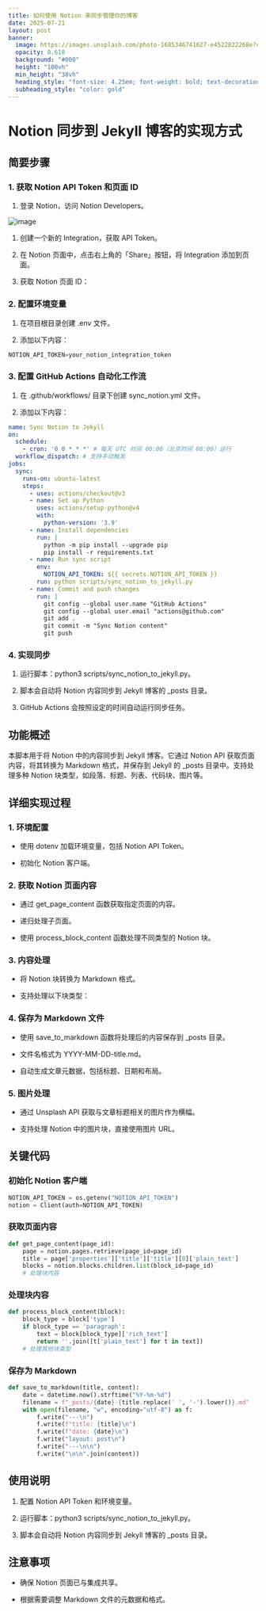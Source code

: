 ```yaml
---
title: 如何使用 Notion 来同步管理你的博客
date: 2025-07-21
layout: post
banner:
  image: https://images.unsplash.com/photo-1685346741627-e4522822268e?crop=entropy&cs=tinysrgb&fit=max&fm=jpg&ixid=M3w2OTIwMzJ8MHwxfHJhbmRvbXx8fHx8fHx8fDE3NTMxMzY1NzZ8&ixlib=rb-4.1.0&q=80&w=1080
  opacity: 0.618
  background: "#000"
  height: "100vh"
  min_height: "38vh"
  heading_style: "font-size: 4.25em; font-weight: bold; text-decoration: underline"
  subheading_style: "color: gold"
---
```


# Notion 同步到 Jekyll 博客的实现方式

## 简要步骤

### 1. 获取 Notion API Token 和页面 ID

1. 登录 Notion，访问 Notion Developers。

![image](https://prod-files-secure.s3.us-west-2.amazonaws.com/a7a0cc5a-89b9-4cda-8686-1fba0ca52f40/d19c1afe-dea5-4312-9333-786b0ba83054/image.png?X-Amz-Algorithm=AWS4-HMAC-SHA256&X-Amz-Content-Sha256=UNSIGNED-PAYLOAD&X-Amz-Credential=ASIAZI2LB466X5ZSO3M5%2F20250721%2Fus-west-2%2Fs3%2Faws4_request&X-Amz-Date=20250721T222255Z&X-Amz-Expires=3600&X-Amz-Security-Token=IQoJb3JpZ2luX2VjEMX%2F%2F%2F%2F%2F%2F%2F%2F%2F%2FwEaCXVzLXdlc3QtMiJIMEYCIQDfrEU%2BFvaH%2FSufMk7dIJUwoTtgpDWGkre%2BDFoiIHvoTgIhANJy1JqvaXeQI6nn%2F1UVehWaNh36Mf4D9mhjrIXnmocwKogECN7%2F%2F%2F%2F%2F%2F%2F%2F%2F%2FwEQABoMNjM3NDIzMTgzODA1Igx%2FxNJIEsb62Acg018q3ANfFdNNPxeyFEP4RgP0vdVoujEp4ueehwHKee60FhXMD789%2FssY8WcJykC8wFzFRgP8m0ufAkXCekqzsPuMXUBJF2zGYDzjBYQRrlYJmVNZfgjpgFPPE2T%2B9SUDAnv2ZnnsmLMqcgpXfWwpD6KHNoAO%2FX6704vJ8pI7qfJcy9yKMQOgnblaKMMYOkWLMUpDpqVQild1iVHl5AYErimxD3eTrs6wLeDGK8DIrJfNJiSfcz0IusBNg8YGBULwx6MhbAJLeGi8uVq7vmvJv5q4%2B%2Fm9%2FuH0zLy1HTwHvjQaQh%2F0rZk7KaAG5eoJbK1mC6m8tlJMuLRI%2FglYx3KO81f81w%2BB4lsIuB%2Fvk9ciwkj8QZG33nc7pw1ZGnmv%2B1j1W5QbxH0yumOKvuT3U07hVteWO733DS29XkgPshJiJT%2F5ueHENWDqjJkQFmd6yDSx0lkzDeJDhAvGo6YKrpBUSlbZGQx6Ih2o5CDmfnbl5mKQXus8JMbTisC6WWG6sOmsWDmSsyuowESEUinA8mPVcjQ3QyAMI32Gwyd3w149r29yz4x5e85YpRgYC7DkJwrPXdZjfMdxvY%2FtOb8zA8T%2FjVYHM5Db6%2F5%2BCwa1IVfXyGJX7%2FBASEgsQjUbWwkUnPLIvDCq1%2FrDBjqkASuu0%2FXMdWqP%2BkOMnGl3rFrKjOssQtu9ypMVKyGPiiTymLOvGPSkTaN%2B9ur9ePqcXU45iIMJ9jdZHhGi54r7O%2Baex4NkjFSjmxVchIyIQmUlkfQbNXSbDJBJja98jEQLWhohuWZJpyooiJqc73slwbF%2FQq17vUxBQoCPiBw4GtqtB2uwvEbnnSYqNj%2FZBKWiW%2B%2FOhDHlWGJlz1v1eaY4zCnvmrGh&X-Amz-Signature=4f7d0d305862bead799e499d223595ac6fdab1c8000b25eef50feda1aaf05676&X-Amz-SignedHeaders=host&x-amz-checksum-mode=ENABLED&x-id=GetObject)

1. 创建一个新的 Integration，获取 API Token。

1. 在 Notion 页面中，点击右上角的「Share」按钮，将 Integration 添加到页面。

1. 获取 Notion 页面 ID：


### 2. 配置环境变量

1. 在项目根目录创建 .env 文件。

1. 添加以下内容：

```javascript
NOTION_API_TOKEN=your_notion_integration_token
```

### 3. 配置 GitHub Actions 自动化工作流

1. 在 .github/workflows/ 目录下创建 sync_notion.yml 文件。

1. 添加以下内容：

```yaml
name: Sync Notion to Jekyll
on:
  schedule:
    - cron: '0 0 * * *' # 每天 UTC 时间 00:00（北京时间 08:00）运行
  workflow_dispatch: # 支持手动触发
jobs:
  sync:
    runs-on: ubuntu-latest
    steps:
      - uses: actions/checkout@v3
      - name: Set up Python
        uses: actions/setup-python@v4
        with:
          python-version: '3.9'
      - name: Install dependencies
        run: |
          python -m pip install --upgrade pip
          pip install -r requirements.txt
      - name: Run sync script
        env:
          NOTION_API_TOKEN: ${{ secrets.NOTION_API_TOKEN }}
        run: python scripts/sync_notion_to_jekyll.py
      - name: Commit and push changes
        run: |
          git config --global user.name "GitHub Actions"
          git config --global user.email "actions@github.com"
          git add .
          git commit -m "Sync Notion content"
          git push
```

### 4. 实现同步

1. 运行脚本：python3 scripts/sync_notion_to_jekyll.py。

1. 脚本会自动将 Notion 内容同步到 Jekyll 博客的 _posts 目录。

1. GitHub Actions 会按照设定的时间自动运行同步任务。

## 功能概述

本脚本用于将 Notion 中的内容同步到 Jekyll 博客。它通过 Notion API 获取页面内容，将其转换为 Markdown 格式，并保存到 Jekyll 的 _posts 目录中。支持处理多种 Notion 块类型，如段落、标题、列表、代码块、图片等。

## 详细实现过程

### 1. 环境配置

- 使用 dotenv 加载环境变量，包括 Notion API Token。

- 初始化 Notion 客户端。

### 2. 获取 Notion 页面内容

- 通过 get_page_content 函数获取指定页面的内容。

- 递归处理子页面。

- 使用 process_block_content 函数处理不同类型的 Notion 块。

### 3. 内容处理

- 将 Notion 块转换为 Markdown 格式。

- 支持处理以下块类型：


### 4. 保存为 Markdown 文件

- 使用 save_to_markdown 函数将处理后的内容保存到 _posts 目录。

- 文件名格式为 YYYY-MM-DD-title.md。

- 自动生成文章元数据，包括标题、日期和布局。

### 5. 图片处理

- 通过 Unsplash API 获取与文章标题相关的图片作为横幅。

- 支持处理 Notion 中的图片块，直接使用图片 URL。

## 关键代码

### 初始化 Notion 客户端

```python
NOTION_API_TOKEN = os.getenv("NOTION_API_TOKEN")
notion = Client(auth=NOTION_API_TOKEN)
```

### 获取页面内容

```python
def get_page_content(page_id):
    page = notion.pages.retrieve(page_id=page_id)
    title = page['properties']['title']['title'][0]['plain_text']
    blocks = notion.blocks.children.list(block_id=page_id)
    # 处理块内容
```

### 处理块内容

```python
def process_block_content(block):
    block_type = block['type']
    if block_type == 'paragraph':
        text = block[block_type]['rich_text']
        return ''.join([t['plain_text'] for t in text])
    # 处理其他块类型
```

### 保存为 Markdown

```python
def save_to_markdown(title, content):
    date = datetime.now().strftime("%Y-%m-%d")
    filename = f"_posts/{date}-{title.replace(' ', '-').lower()}.md"
    with open(filename, "w", encoding="utf-8") as f:
        f.write("---\n")
        f.write(f"title: {title}\n")
        f.write(f"date: {date}\n")
        f.write("layout: post\n")
        f.write("---\n\n")
        f.write("\n\n".join(content))
```

## 使用说明

1. 配置 Notion API Token 和环境变量。

1. 运行脚本：python3 scripts/sync_notion_to_jekyll.py。

1. 脚本会自动将 Notion 内容同步到 Jekyll 博客的 _posts 目录。

## 注意事项

- 确保 Notion 页面已与集成共享。

- 根据需要调整 Markdown 文件的元数据和格式。